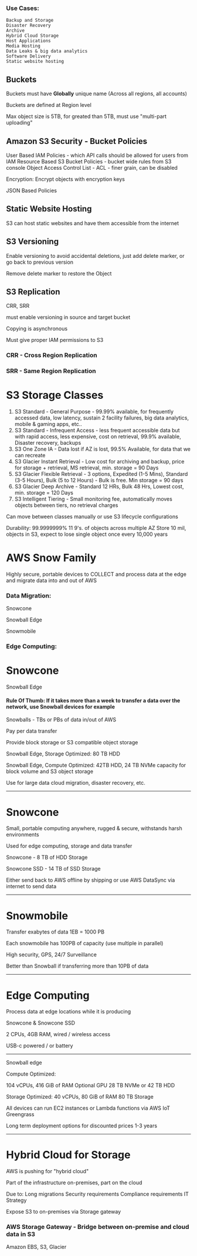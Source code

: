 ### Use Cases:

	Backup and Storage
	Disaster Recovery
	Archive
	Hybrid Cloud Storage
	Host Applications
	Media Hosting
	Data Leaks & big data analytics
	Software Delivery
	Static website hosting


## Buckets

Buckets must have <b>Globally</b> unique name (Across all regions, all accounts)

Buckets are defined at Region level

Max object size is 5TB, for greated than 5TB, must use "multi-part uploading"

## Amazon S3 Security - Bucket Policies

User Based 
	IAM Policies - which API calls should be allowed for users from IAM
Resource Based
	S3 Bucket Policies - bucket wide rules from S3 console
	Object Access Control List - ACL - finer grain, can be disabled

Encryption: Encrypt objects with encryption keys

JSON Based Policies

## Static Website Hosting

S3 can host static websites and have them accessible from the internet

## S3 Versioning

Enable versioning to avoid accidental deletions, just add delete marker, or go back to previous version

Remove delete marker to restore the Object

## S3 Replication

CRR, SRR 

must enable versioning in source and target bucket

Copying is asynchronous

Must give proper IAM permissions to S3

### CRR - Cross Region Replication


### SRR - Same Region Replication 


# S3 Storage Classes

1. S3 Standard - General Purpose - 99.99% available, for frequently accessed data, low latency, sustain 2 facility failures, big data analytics, mobile & gaming apps, etc..
2. S3 Standard - Infrequent Access - less frequent accessible data but with rapid access, less expensive, cost on retrieval, 99.9% available, Disaster recovery, backups
3. S3 One Zone IA - Data lost if AZ is lost, 99.5% Available, for data that we can recreate 
4. S3 Glacier Instant Retrieval - Low cost for archiving and backup, price for storage + retrieval, MS retrieval, min. storage = 90 Days
5. S3 Glacier Flexible Retrieval - 3 options, Expedited (1-5 Mins), Standard (3-5 Hours), Bulk (5 to 12 Hours) - Bulk is free. Min storage = 90 days
6. S3 Glacier Deep Archive - Standard 12 HRs, Bulk 48 Hrs, Lowest cost, min. storage = 120 Days
7. S3 Intelligent Tiering - Small monitoring fee, automatically moves objects between tiers, no retrieval charges

Can move between classes manually or use S3 lifecycle configurations

Durability: 99.9999999% 11 9's. of objects across multiple AZ
Store 10 mil, objects in S3, expect to lose single object once every 10,000 years

# AWS Snow Family

Highly secure, portable devices to COLLECT and process data at the edge and migrate data into and out of AWS

### Data Migration:

Snowcone

Snowball Edge

Snowmobile

### Edge Computing:

# Snowcone

Snowball Edge

#### Rule Of Thumb: If it takes more than a week to transfer a data over the network, use Snowball devices for example

Snowballs - TBs or PBs of data in/out of AWS

Pay per data transfer

Provide block storage or S3 compatible object storage

Snowball Edge, Storage Optimized: 80 TB HDD

Snowball Edge, Compute Optimized: 42TB HDD, 24 TB NVMe capacity for block volume and S3 object storage

Use for large data cloud migration, disaster recovery, etc.

---
# Snowcone

Small, portable computing anywhere, rugged & secure, withstands harsh environments

Used for edge computing, storage and data transfer

Snowcone - 8 TB of HDD Storage

Snowcone SSD - 14 TB of SSD Storage

Either send back to AWS offline by shipping or use AWS DataSync via internet to send data

---
# Snowmobile

Transfer exabytes of data 1EB = 1000 PB

Each snowmobile has 100PB of capacity (use multiple in parallel)

High security, GPS, 24/7 Surveillance

Better than Snowball if transferring more than 10PB of data

---
# Edge Computing

Process data at edge locations while it is producing

Snowcone & Snowcone SSD

2 CPUs, 4GB RAM, wired / wireless access

USB-c powered / or battery

---
Snowball edge

Compute Optimized:

104 vCPUs, 416 GiB of RAM
Optional GPU
28 TB NVMe or 42 TB HDD

Storage Optimized:
40 vCPUs, 80 GiB of RAM
80 TB Storage

All devices can run EC2 instances or Lambda functions via AWS IoT Greengrass

Long term deployment options for discounted prices 1-3 years

---
# Hybrid Cloud for Storage

AWS is pushing for "hybrid cloud"

Part of the infrastructure on-premises, part on the cloud

Due to:
	Long migrations
	Security requirements
	Compliance requirements
	IT Strategy

Expose S3 to on-premises via Storage gateway


### AWS Storage Gateway - Bridge between on-premise and cloud data in S3

Amazon EBS, S3, Glacier